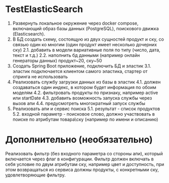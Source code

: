 # TestElasticSearch

1.	Развернуть локальное окружение через docker compose, включающий образ базы данных (PostgreSQL), поискового движка (Elasticsearch).
2.	В БД создать схему, состоящую из двух сущностей продукт и ску, со связью один ко многим (один продукт имеет несколько дочерних ску) 
2.1.	добавить в модели вариативные поля по типу (число, дата, текст и т.д.)
2.2.	наполнить бд данными (например онлайн генераторы данных) продукт~20, ску~50
3.	Создать Spring Boot приложение, подключить БД и эластик
3.1.	эластик подключается клиентом самого эластика, стартер от спринга не использовать
4.	Реализовать службу загрузки данных из базы в эластик
4.1.	должен создаваться один индекс, в котором будет информация по обоим моделям
4.2.	фильтровать продукты по признаку, например active или startDate
4.3.	добавить возможность запуска службы через вызов апи
4.4.	предусмотреть многократный запуск службы
5.	Реализовать апи и сервис поиска
5.1.	результат - список продуктов
5.2.	входной параметр - поисковое слово, должно участвовать в поиске по атрибутам товара\ску (например по имени и описанию)

# Дополнительно (необязательно) 
Реализовать фильтр (без входного параметра со стороны апи), который включается через флаг в конфигурации. Фильтр должен включать в себя условие по двум атрибутам ску, например цвет и доступность, при этом возвращаться из сервиса должны продукты, с конкретными ску, удовлетворяющие фильтру.

